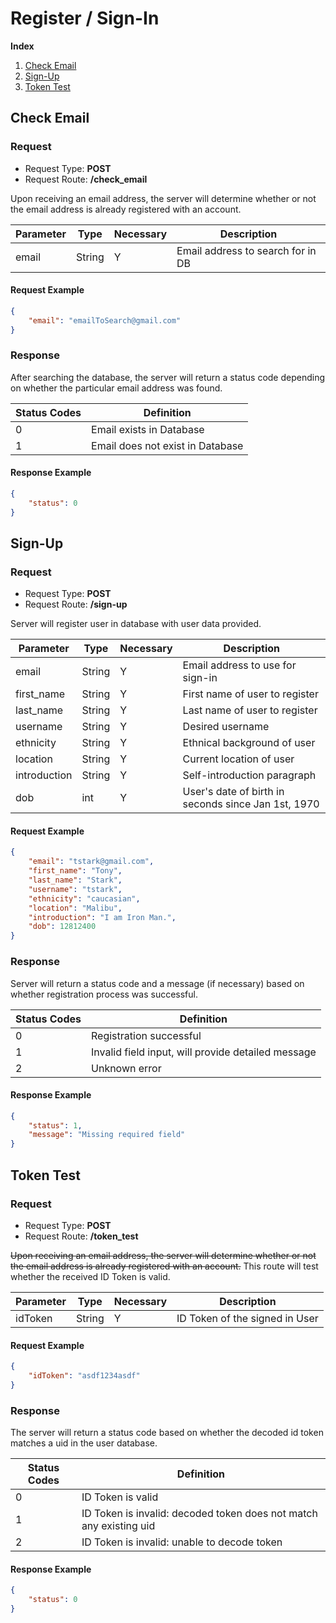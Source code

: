 # Register / Sign-In
**Index**
1. [Check Email](#check-email)
2. [Sign-Up](#sign-up)
3. [Token Test](#token-test)

## Check Email
### Request
* Request Type: **POST**
* Request Route: **/check_email**

Upon receiving an email address, the server will determine whether or not the email address is already registered with an account.

| Parameter | Type | Necessary | Description |
| --- | --- | --- | --- |
| email | String | Y | Email address to search for in DB |

#### Request Example
```JSON
{
	"email": "emailToSearch@gmail.com"
}
```

### Response

After searching the database, the server will return a status code depending on whether the particular email address was found.

| Status Codes | Definition |
| --- | --- |
| 0 | Email exists in Database |
| 1 | Email does not exist in Database |

#### Response Example
```JSON
{
	"status": 0
}
```

## Sign-Up
### Request
* Request Type: **POST**
* Request Route: **/sign-up**

Server will register user in database with user data provided.

| Parameter | Type | Necessary | Description |
| --- | --- | --- | --- |
| email | String | Y | Email address to use for sign-in |
| first_name | String | Y | First name of user to register |
| last_name | String | Y | Last name of user to register |
| username | String | Y | Desired username |
| ethnicity | String | Y | Ethnical background of user |
| location | String | Y | Current location of user |
| introduction | String | Y | Self-introduction paragraph |
| dob | int | Y | User's date of birth in seconds since Jan 1st, 1970 |

#### Request Example
```JSON
{
	"email": "tstark@gmail.com",
	"first_name": "Tony",
	"last_name": "Stark",
	"username": "tstark",
	"ethnicity": "caucasian",
	"location": "Malibu",
	"introduction": "I am Iron Man.",
	"dob": 12812400
}
```

### Response

Server will return a status code and a message (if necessary) based on whether registration process was successful.

| Status Codes | Definition |
| --- | --- |
| 0 | Registration successful |
| 1 | Invalid field input, will provide detailed message |
| 2 | Unknown error |

#### Response Example
```JSON
{
	"status": 1,
	"message": "Missing required field"
}
```

## Token Test
### Request
* Request Type: **POST**
* Request Route: **/token_test**

~~Upon receiving an email address, the server will determine whether or not the email address is already registered with an account.~~
This route will test whether the received ID Token is valid.

| Parameter | Type | Necessary | Description |
| --- | --- | --- | --- |
| idToken | String | Y | ID Token of the signed in User |

#### Request Example
```JSON
{
	"idToken": "asdf1234asdf"
}
```

### Response

The server will return a status code based on whether the decoded id token matches a uid in the user database.

| Status Codes | Definition |
| --- | --- |
| 0 | ID Token is valid |
| 1 | ID Token is invalid: decoded token does not match any existing uid |
| 2 | ID Token is invalid: unable to decode token |

#### Response Example
```JSON
{
	"status": 0
}
```
